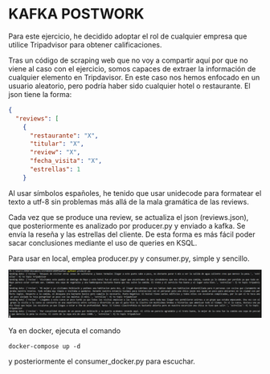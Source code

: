 # KAFKA POSTWORK
Para este ejercicio, he decidido adoptar el rol de cualquier empresa que utilice Tripadvisor para obtener calificaciones.

Tras un código de scraping web que no voy a compartir aquí por que no viene al caso con el ejercicio, somos capaces de extraer la información de cualquier elemento en Tripdavisor. En este caso nos hemos enfocado en un usuario aleatorio, pero podría haber sido cualquier hotel o restaurante. El json tiene la forma:

```json
{
  "reviews": [
    {
      "restaurante": "X",
      "titular": "X",
      "review": "X",
      "fecha_visita": "X",
      "estrellas": 1
    }
```
Al usar símbolos españoles, he tenido que usar unidecode para formatear el texto a utf-8 sin problemas más allá de la mala gramática de las reviews.

Cada vez que se produce una review, se actualiza el json (reviews.json), que posteriormente es analizado por producer.py y enviado a kafka. Se envía la reseña y las estrellas del cliente. De esta forma es más fácil poder sacar conclusiones mediante el uso de queries en KSQL.

Para usar en local, emplea producer.py y consumer.py, simple y sencillo.

![Alt text](./img/uno.png)

Ya en docker, ejecuta el comando
```docker
docker-compose up -d
```
y posteriormente el consumer_docker.py para escuchar.